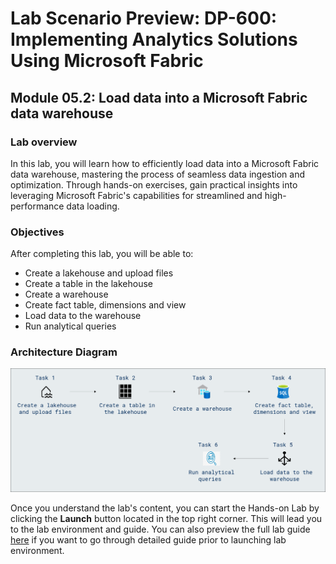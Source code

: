 # Lab Scenario Preview: DP-600: Implementing Analytics Solutions Using Microsoft Fabric

## Module 05.2: Load data into a Microsoft Fabric data warehouse

### Lab overview

In this lab, you will learn how to efficiently load data into a Microsoft Fabric data warehouse, mastering the process of seamless data ingestion and optimization. Through hands-on exercises, gain practical insights into leveraging Microsoft Fabric's capabilities for streamlined and high-performance data loading.

### Objectives
  
After completing this lab, you will be able to:

- Create a lakehouse and upload files
- Create a table in the lakehouse
- Create a warehouse
- Create fact table, dimensions and view
- Load data to the warehouse
- Run analytical queries

### Architecture Diagram

![](Images/Arch-08.png)

Once you understand the lab's content, you can start the Hands-on Lab by clicking the **Launch** button located in the top right corner. This will lead you to the lab environment and guide. You can also preview the full lab guide [here](https://experience.cloudlabs.ai/#/labguidepreview/7759455b-d391-4a18-a200-87e1803e66bb) if you want to go through detailed guide prior to launching lab environment.